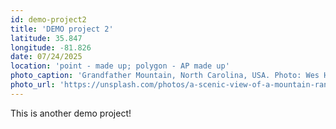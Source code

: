 ```yaml
---
id: demo-project2
title: 'DEMO project 2'
latitude: 35.847
longitude: -81.826
date: 07/24/2025
location: 'point - made up; polygon - AP made up'
photo_caption: 'Grandfather Mountain, North Carolina, USA. Photo: Wes Hicks'
photo_url: 'https://unsplash.com/photos/a-scenic-view-of-a-mountain-range-in-the-fall-Ag6m0LZNwnE'
---
```


This is another demo project!

